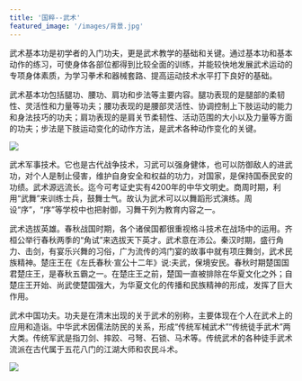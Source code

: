 ```yaml
---
title: '国粹--武术'
featured_image: '/images/背景.jpg'
---
```


武术基本功是初学者的入门功夫，更是武术教学的基础和关键。通过基本功和基本动作的练习，可使身体各部位都得到比较全面的训练，并能较快地发展武术运动的专项身体素质，为学习拳术和器械套路、提高运动技术水平打下良好的基础。 

武术基本功包括腿功、腰功、肩功和步法等主要内容。腿功表现的是腿部的柔韧性、灵活性和力量等功夫；腰功表现的是腰部灵活性、协调控制上下肢运动的能力和身法技巧的功夫；肩功表现的是肩关节柔韧性、活动范围的大小以及力量等方面的功夫；步法是下肢运动变化的动作方法，是武术各种动作变化的关键。

![](/images/武术2.jpg)

武术军事技术。它也是古代战争技术，习武可以强身健体，也可以防御敌人的进武功，对个人是制止侵害，维护自身安全和权益的功力，对国家，是保持国泰民安的功绩。武术源远流长。迄今可考证史实有4200年的中华文明史。商周时期，利用“武舞”来训练士兵，鼓舞士气。故认为武术可以以舞蹈形式演练。周设“序”，“序”等学校中也把射御，习舞干列为教育内容之一。

武术选拔英雄。春秋战国时期，各个诸侯国都很重视格斗技术在战场中的运用。齐桓公举行春秋两季的“角试”来选拔天下英才。武术意在沛公。秦汉时期，盛行角力、击剑，有宴乐兴舞的习俗，广为流传的鸿门宴的故事中就有项庄舞剑，武术民族精神。楚庄王在《左氏春秋·宣公十二年》说:夫武，保境安民。春秋时期楚国国君楚庄王，是春秋五霸之一。在楚庄王之前，楚国一直被排除在华夏文化之外；自楚庄王开始、尚武使楚国强大，为华夏文化的传播和民族精神的形成，发挥了巨大作用。

武术中国功夫。功夫是在清末出现的关于武术的别称，主要体现在个人在武术上的应用和造诣。中华武术因儒法防民的关系，形成“传统军械武术”“传统徒手武术”两大类。传统军武是指刀剑、摔跤、弓弩、石锁、马术等。传统武术的各种徒手武术流派在古代属于五花八门的江湖大师和农民斗术。

![](/images/武术.jpg)
